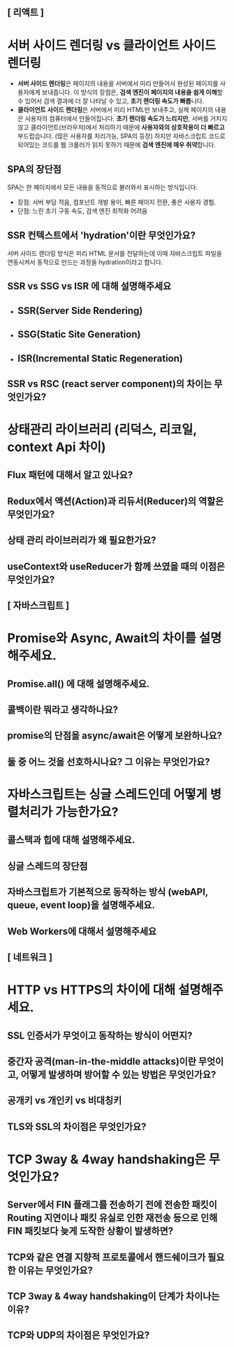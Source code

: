 ## [ 리액트 ]

# 서버 사이드 렌더링 vs 클라이언트 사이드 렌더링
- **서버 사이드 렌더링**은 페이지의 내용을 서버에서 미리 만들어서 완성된 페이지를 사용자에게 보내줍니다. 이 방식의 장점은, **검색 엔진이 페이지의 내용을 쉽게 이해**할 수 있어서 검색 결과에 더 잘 나타날 수 있고, **초기 렌더링 속도가 빠릅**니다. 
- **클라이언트 사이드 렌더링**은 서버에서 미리 HTML만 보내주고, 실제 페이지의 내용은 사용자의 컴퓨터에서 만들어집니다. **초기 렌더링 속도가 느리지만**, 서버를 거치지 않고 클라이언트(브라우저)에서 처리하기 때문에 **사용자와의 상호작용이 더 빠르고** 부드럽습니다. (많은 사용자를 처리가능, SPA의 등장) 하지만 자바스크립트 코드로 되어있는 코드를 웹 크롤러가 읽지 못하기 때문에 **검색 엔진에 매우 취약**합니다.
## SPA의 장단점
SPA는 한 페이지에서 모든 내용을 동적으로 불러와서 표시하는 방식입니다. 
- 장점: 서버 부담 적음, 컴포넌트 개발 용이, 빠른 페이지 전환, 좋은 사용자 경험.
- 단점: 느린 초기 구동 속도, 검색 엔진 최적화 어려움
## SSR 컨텍스트에서 'hydration'이란 무엇인가요?
서버 사이드 렌더링 방식은 미리 HTML 문서를 전달하는데 이때 자바스크립트 파일을 연동시켜서 동적으로 만드는 과정을 hydration이라고 합니다. 
## SSR vs SSG vs ISR 에 대해 설명해주세요
- SSR(Server Side Rendering)
	- 
- SSG(Static Site Generation)
	- 
- ISR(Incremental Static Regeneration)
	- 
## SSR vs RSC (react server component)의 차이는 무엇인가요?
# 상태관리 라이브러리 (리덕스, 리코일, context Api 차이)
## Flux 패턴에 대해서 알고 있나요?
## Redux에서 액션(Action)과 리듀서(Reducer)의 역할은 무엇인가요?
## 상태 관리 라이브러리가 왜 필요한가요?
## useContext와 useReducer가 함께 쓰였을 때의 이점은 무엇인가요?

## [ 자바스크립트 ]

# Promise와 Async, Await의 차이를 설명해주세요.
## Promise.all() 에 대해 설명해주세요.
## 콜백이란 뭐라고 생각하나요?
## promise의 단점을 async/await은 어떻게 보완하나요?
## 둘 중 어느 것을 선호하시나요? 그 이유는 무엇인가요?
# 자바스크립트는 싱글 스레드인데 어떻게 병렬처리가 가능한가요?
## 콜스택과 힙에 대해 설명해주세요.
## 싱글 스레드의 장단점
## 자바스크립트가 기본적으로 동작하는 방식 (webAPI, queue, event loop)을 설명해주세요.
## Web Workers에 대해서 설명해주세요

## [ 네트워크 ]

# HTTP vs HTTPS의 차이에 대해 설명해주세요.
## SSL 인증서가 무엇이고 동작하는 방식이 어떤지?
## 중간자 공격(man-in-the-middle attacks)이란 무엇이고, 어떻게 발생하며 방어할 수 있는 방법은 무엇인가요?
## 공개키 vs 개인키 vs 비대칭키
## TLS와 SSL의 차이점은 무엇인가요?
# TCP 3way & 4way handshaking은 무엇인가요?
## Server에서 FIN 플래그를 전송하기 전에 전송한 패킷이 Routing 지연이나 패킷 유실로 인한 재전송 등으로 인해 FIN 패킷보다 늦게 도작한 상황이 발생하면?
## TCP와 같은 연결 지향적 프로토콜에서 핸드쉐이크가 필요한 이유는 무엇인가요?
## TCP 3way & 4way handshaking이 단계가 차이나는 이유?
## TCP와 UDP의 차이점은 무엇인가요?
